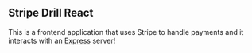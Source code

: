 ## Stripe Drill React
This is a frontend application that uses Stripe to handle payments and it interacts with an [Express]('https://github.com/Pleeper228/stripe-server') server!
